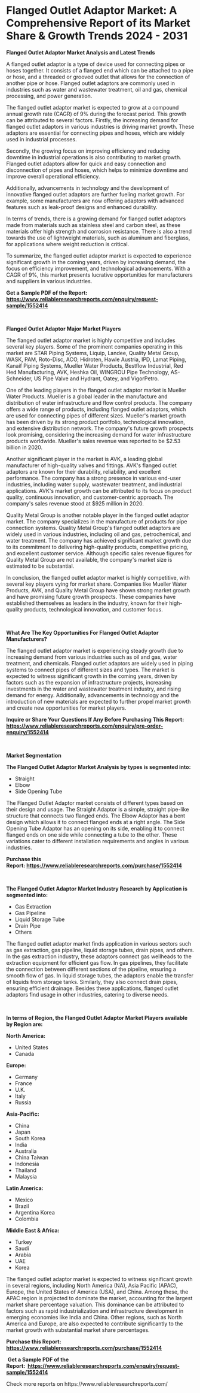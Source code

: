 <p><h1>Flanged Outlet Adaptor Market: A Comprehensive Report of its Market Share & Growth Trends 2024 - 2031</h1></p><p><strong>Flanged Outlet Adaptor Market Analysis and Latest Trends</strong></p>
<p><p>A flanged outlet adaptor is a type of device used for connecting pipes or hoses together. It consists of a flanged end which can be attached to a pipe or hose, and a threaded or grooved outlet that allows for the connection of another pipe or hose. Flanged outlet adaptors are commonly used in industries such as water and wastewater treatment, oil and gas, chemical processing, and power generation.</p><p>The flanged outlet adaptor market is expected to grow at a compound annual growth rate (CAGR) of 9% during the forecast period. This growth can be attributed to several factors. Firstly, the increasing demand for flanged outlet adaptors in various industries is driving market growth. These adaptors are essential for connecting pipes and hoses, which are widely used in industrial processes.</p><p>Secondly, the growing focus on improving efficiency and reducing downtime in industrial operations is also contributing to market growth. Flanged outlet adaptors allow for quick and easy connection and disconnection of pipes and hoses, which helps to minimize downtime and improve overall operational efficiency.</p><p>Additionally, advancements in technology and the development of innovative flanged outlet adaptors are further fueling market growth. For example, some manufacturers are now offering adaptors with advanced features such as leak-proof designs and enhanced durability.</p><p>In terms of trends, there is a growing demand for flanged outlet adaptors made from materials such as stainless steel and carbon steel, as these materials offer high strength and corrosion resistance. There is also a trend towards the use of lightweight materials, such as aluminum and fiberglass, for applications where weight reduction is critical.</p><p>To summarize, the flanged outlet adaptor market is expected to experience significant growth in the coming years, driven by increasing demand, the focus on efficiency improvement, and technological advancements. With a CAGR of 9%, this market presents lucrative opportunities for manufacturers and suppliers in various industries.</p></p>
<p><strong>Get a Sample PDF of the Report:&nbsp; <a href="https://www.reliableresearchreports.com/enquiry/request-sample/1552414">https://www.reliableresearchreports.com/enquiry/request-sample/1552414</a></strong></p>
<p>&nbsp;</p>
<p><strong>Flanged Outlet Adaptor Major Market Players</strong></p>
<p><p>The flanged outlet adaptor market is highly competitive and includes several key players. Some of the prominent companies operating in this market are STAR Piping Systems, Liquip, Landee, Quality Metal Group, WASK, PAM, Roto-Disc, ACO, Hidroten, Hawle Austria, IPD, Lamat Piping, Kanaif Piping Systems, Mueller Water Products, Bestflow Industrial, Red Hed Manufacturing, AVK, Heshka Oil, WINGROU Pipe Technology, AS-Schneider, US Pipe Valve and Hydrant, Oatey, and VigorPetro.</p><p>One of the leading players in the flanged outlet adaptor market is Mueller Water Products. Mueller is a global leader in the manufacture and distribution of water infrastructure and flow control products. The company offers a wide range of products, including flanged outlet adaptors, which are used for connecting pipes of different sizes. Mueller's market growth has been driven by its strong product portfolio, technological innovation, and extensive distribution network. The company's future growth prospects look promising, considering the increasing demand for water infrastructure products worldwide. Mueller's sales revenue was reported to be $2.53 billion in 2020.</p><p>Another significant player in the market is AVK, a leading global manufacturer of high-quality valves and fittings. AVK's flanged outlet adaptors are known for their durability, reliability, and excellent performance. The company has a strong presence in various end-user industries, including water supply, wastewater treatment, and industrial applications. AVK's market growth can be attributed to its focus on product quality, continuous innovation, and customer-centric approach. The company's sales revenue stood at $925 million in 2020.</p><p>Quality Metal Group is another notable player in the flanged outlet adaptor market. The company specializes in the manufacture of products for pipe connection systems. Quality Metal Group's flanged outlet adaptors are widely used in various industries, including oil and gas, petrochemical, and water treatment. The company has achieved significant market growth due to its commitment to delivering high-quality products, competitive pricing, and excellent customer service. Although specific sales revenue figures for Quality Metal Group are not available, the company's market size is estimated to be substantial.</p><p>In conclusion, the flanged outlet adaptor market is highly competitive, with several key players vying for market share. Companies like Mueller Water Products, AVK, and Quality Metal Group have shown strong market growth and have promising future growth prospects. These companies have established themselves as leaders in the industry, known for their high-quality products, technological innovation, and customer focus.</p></p>
<p>&nbsp;</p>
<p><strong>What Are The Key Opportunities For Flanged Outlet Adaptor Manufacturers?</strong></p>
<p><p>The flanged outlet adaptor market is experiencing steady growth due to increasing demand from various industries such as oil and gas, water treatment, and chemicals. Flanged outlet adaptors are widely used in piping systems to connect pipes of different sizes and types. The market is expected to witness significant growth in the coming years, driven by factors such as the expansion of infrastructure projects, increasing investments in the water and wastewater treatment industry, and rising demand for energy. Additionally, advancements in technology and the introduction of new materials are expected to further propel market growth and create new opportunities for market players.</p></p>
<p><strong>Inquire or Share Your Questions If Any Before Purchasing This Report: <a href="https://www.reliableresearchreports.com/enquiry/pre-order-enquiry/1552414">https://www.reliableresearchreports.com/enquiry/pre-order-enquiry/1552414</a></strong></p>
<p>&nbsp;</p>
<p><strong>Market Segmentation</strong></p>
<p><strong>The Flanged Outlet Adaptor Market Analysis by types is segmented into:</strong></p>
<p><ul><li>Straight</li><li>Elbow</li><li>Side Opening Tube</li></ul></p>
<p><p>The Flanged Outlet Adaptor market consists of different types based on their design and usage. The Straight Adaptor is a simple, straight pipe-like structure that connects two flanged ends. The Elbow Adaptor has a bent design which allows it to connect flanged ends at a right angle. The Side Opening Tube Adaptor has an opening on its side, enabling it to connect flanged ends on one side while connecting a tube to the other. These variations cater to different installation requirements and angles in various industries.</p></p>
<p><strong>Purchase this Report:&nbsp;<a href="https://www.reliableresearchreports.com/purchase/1552414">https://www.reliableresearchreports.com/purchase/1552414</a></strong></p>
<p>&nbsp;</p>
<p><strong>The Flanged Outlet Adaptor Market Industry Research by Application is segmented into:</strong></p>
<p><ul><li>Gas Extraction</li><li>Gas Pipeline</li><li>Liquid Storage Tube</li><li>Drain Pipe</li><li>Others</li></ul></p>
<p><p>The flanged outlet adaptor market finds application in various sectors such as gas extraction, gas pipeline, liquid storage tubes, drain pipes, and others. In the gas extraction industry, these adaptors connect gas wellheads to the extraction equipment for efficient gas flow. In gas pipelines, they facilitate the connection between different sections of the pipeline, ensuring a smooth flow of gas. In liquid storage tubes, the adaptors enable the transfer of liquids from storage tanks. Similarly, they also connect drain pipes, ensuring efficient drainage. Besides these applications, flanged outlet adaptors find usage in other industries, catering to diverse needs.</p></p>
<p>&nbsp;</p>
<p><strong>In terms of Region, the Flanged Outlet Adaptor Market Players available by Region are:</strong></p>
<p>
    <p> <strong> North America: </strong>
        <ul>
            <li>United States</li>
            <li>Canada</li>
        </ul>
        </p> 
    <p> <strong> Europe: </strong>
        <ul>
            <li>Germany</li>
            <li>France</li>
            <li>U.K.</li>
            <li>Italy</li>
            <li>Russia</li>
        </ul>
        </p> 
    <p> <strong> Asia-Pacific: </strong>
        <ul>
            <li>China</li>
            <li>Japan</li>
            <li>South Korea</li>
            <li>India</li>
            <li>Australia</li>
            <li>China Taiwan</li>
            <li>Indonesia</li>
            <li>Thailand</li>
            <li>Malaysia</li>
        </ul>
        </p> 
    <p> <strong> Latin America: </strong>
        <ul>
            <li>Mexico</li>
            <li>Brazil</li>
            <li>Argentina Korea</li>
            <li>Colombia</li>
        </ul>
        </p> 
    <p> <strong> Middle East & Africa: </strong>
        <ul>
            <li>Turkey</li>
            <li>Saudi</li>
            <li>Arabia</li>
            <li>UAE</li>
            <li>Korea</li>
        </ul>
    </p>
    </p>
<p><p>The flanged outlet adaptor market is expected to witness significant growth in several regions, including North America (NA), Asia Pacific (APAC), Europe, the United States of America (USA), and China. Among these, the APAC region is projected to dominate the market, accounting for the largest market share percentage valuation. This dominance can be attributed to factors such as rapid industrialization and infrastructure development in emerging economies like India and China. Other regions, such as North America and Europe, are also expected to contribute significantly to the market growth with substantial market share percentages.</p></p>
<p><strong>Purchase this Report: <a href="https://www.reliableresearchreports.com/purchase/1552414">https://www.reliableresearchreports.com/purchase/1552414</a></strong></p>
<p>&nbsp;<strong>Get a Sample PDF of the Report:&nbsp;&nbsp;<a href="https://www.reliableresearchreports.com/enquiry/request-sample/1552414">https://www.reliableresearchreports.com/enquiry/request-sample/1552414</a></strong></p>
<p><strong></strong></p>
<p>Check more reports on https://www.reliableresearchreports.com/</p>